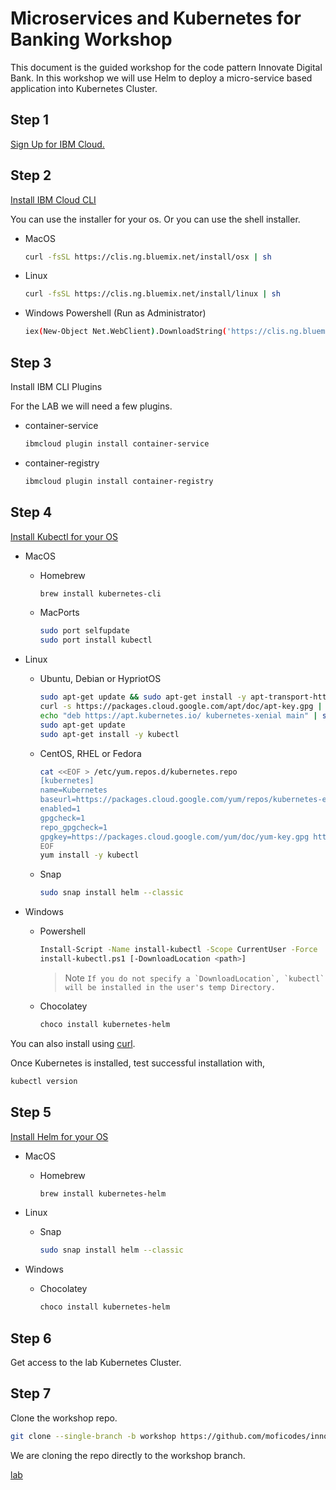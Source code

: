# Microservices and Kubernetes for Banking Workshop

This document is the guided workshop for the code pattern Innovate Digital Bank. In this workshop we will use Helm to deploy a micro-service based application into Kubernetes Cluster.

## Step 1

[Sign Up for IBM Cloud.](https://ibm.biz/Bd2zDm)

## Step 2

[Install IBM Cloud CLI](https://console.bluemix.net/docs/cli/reference/ibmcloud/download_cli.html#install_use)

You can use the installer for your os. Or you can use the shell installer.

* MacOS

  ```bash
  curl -fsSL https://clis.ng.bluemix.net/install/osx | sh
  ```

* Linux

  ```bash
  curl -fsSL https://clis.ng.bluemix.net/install/linux | sh
  ```

* Windows Powershell (Run as Administrator)

  ```bash
  iex(New-Object Net.WebClient).DownloadString('https://clis.ng.bluemix.net/install/powershell')
  ```

## Step 3

Install IBM CLI Plugins

For the LAB we will need a few plugins.

* container-service

  ```bash
  ibmcloud plugin install container-service
  ```

* container-registry

  ```bash
  ibmcloud plugin install container-registry
  ```

## Step 4

[Install Kubectl for your OS](https://kubernetes.io/docs/tasks/tools/install-kubectl/)

* MacOS

  * Homebrew

    ```bash
    brew install kubernetes-cli
    ```
  * MacPorts

    ```bash
    sudo port selfupdate
    sudo port install kubectl
    ```

* Linux

  * Ubuntu, Debian or HypriotOS

    ```bash
    sudo apt-get update && sudo apt-get install -y apt-transport-https
    curl -s https://packages.cloud.google.com/apt/doc/apt-key.gpg | sudo apt-key add -
    echo "deb https://apt.kubernetes.io/ kubernetes-xenial main" | sudo tee -a /etc/apt/sources.list.d/kubernetes.list
    sudo apt-get update
    sudo apt-get install -y kubectl
    ```

  * CentOS, RHEL or Fedora
    ```bash
    cat <<EOF > /etc/yum.repos.d/kubernetes.repo
    [kubernetes]
    name=Kubernetes
    baseurl=https://packages.cloud.google.com/yum/repos/kubernetes-el7-x86_64
    enabled=1
    gpgcheck=1
    repo_gpgcheck=1
    gpgkey=https://packages.cloud.google.com/yum/doc/yum-key.gpg https://packages.cloud.google.com/yum/doc/rpm-package-key.gpg
    EOF
    yum install -y kubectl
    ```

  * Snap

    ```bash
    sudo snap install helm --classic
    ```

* Windows

  * Powershell

    ```bash
    Install-Script -Name install-kubectl -Scope CurrentUser -Force
    install-kubectl.ps1 [-DownloadLocation <path>]
    ```

    > Note
    > ```If you do not specify a `DownloadLocation`, `kubectl` will be installed in the user's temp Directory.```

  * Chocolatey

    ```bash
    choco install kubernetes-helm
    ```

You can also install using [curl](https://kubernetes.io/docs/tasks/tools/install-kubectl/#install-kubectl-binary-using-curl).

Once Kubernetes is installed, test successful installation with,

```bash
kubectl version
```

## Step 5

[Install Helm for your OS](https://docs.helm.sh/using_helm/#installing-helm)

* MacOS

  * Homebrew

    ```bash
    brew install kubernetes-helm
    ```

* Linux

  * Snap

    ```bash
    sudo snap install helm --classic
    ```

* Windows

  * Chocolatey

    ```bash
    choco install kubernetes-helm
    ```

## Step 6

Get access to the lab Kubernetes Cluster.

## Step 7

Clone the workshop repo.

```bash
git clone --single-branch -b workshop https://github.com/moficodes/innovate-digital-bank.git
```

We are cloning the repo directly to the workshop branch.

[lab](./lab-1.md)
